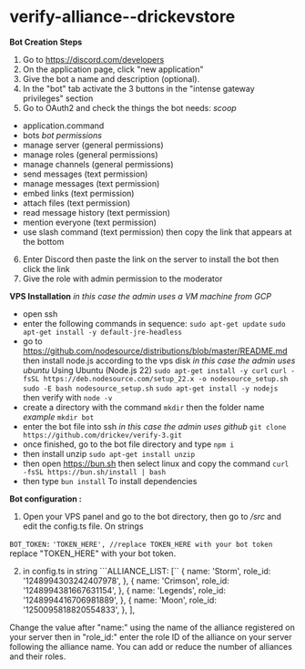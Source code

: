 # verify-alliance--drickevstore

**Bot Creation Steps**
1. Go to https://discord.com/developers
2. On the application page, click "new application" 
3. Give the bot a name and description (optional).
4. In the "bot" tab activate the 3 buttons in the "intense gateway privileges" section
5. Go to OAuth2 and check the things the bot needs:
*scoop*
- application.command
- bots
*bot permissions*
- manage server (general permissions)
- manage roles (general permissions)
- manage channels (general permissions)
- send messages (text permission)
- manage messages (text permission)
- embed links (text permission)
- attach files (text permission)
- read message history (text permission)
- mention everyone (text permission)
- use slash command (text permission)
then copy the link that appears at the bottom
6. Enter Discord then paste the link on the server to install the bot then click the link
7. Give the role with admin permission to the moderator

**VPS Installation**
*in this case the admin uses a VM machine from GCP*
- open ssh
- enter the following commands in sequence:
```sudo apt-get update```
```sudo apt-get install -y default-jre-headless```
- go to https://github.com/nodesource/distributions/blob/master/README.md then install node.js according to the vps disk *in this case the admin uses ubuntu*
Using Ubuntu (Node.js 22)
```sudo apt-get install -y curl```
```curl -fsSL https://deb.nodesource.com/setup_22.x -o nodesource_setup.sh```
```sudo -E bash nodesource_setup.sh```
```sudo apt-get install -y nodejs```
then verify with ```node -v```
- create a directory with the command ```mkdir``` then the folder name *example* ```mkdir bot```
- enter the bot file into ssh *in this case the admin uses github*
```git clone https://github.com/drickev/verify-3.git```
- once finished, go to the bot file directory and type ```npm i```
- then install unzip ```sudo apt-get install unzip```
- then open https://bun.sh then select linux and copy the command ```curl -fsSL https://bun.sh/install | bash``` 
- then type ```bun install``` To install dependencies

**Bot configuration :**
1. Open your VPS panel and go to the bot directory, then go to */src* and edit the config.ts file. On strings 

` BOT_TOKEN: `
` 'TOKEN_HERE', //replace TOKEN_HERE with your bot token `
replace "TOKEN_HERE" with your bot token.

2. in config.ts in string 
```ALLIANCE_LIST: [``
        {
            name: 'Storm',
            role_id: '1248994303242407978',
        },
        {
            name: 'Crimson',
            role_id: '1248994381667631154',
        },
        {
            name: 'Legends',
            role_id: '1248994416706981889',
        },
        {
            name: 'Moon',
            role_id: '1250095818820554833',
        },
    ],

Change the value after "name:" using the name of the alliance registered on your server then in "role_id:" enter the role ID of the alliance on your server following the alliance name. You can add or reduce the number of alliances and their roles.
